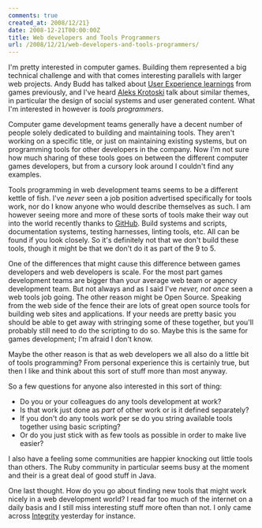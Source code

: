 ```yaml
---
comments: true
created_at: 2008/12/21}
date: 2008-12-21T00:00:00Z
title: Web developers and Tools Programmers
url: /2008/12/21/web-developers-and-tools-programmers/
---
```


I'm pretty interested in computer games. Building them represented a big technical challenge and with that comes interesting parallels with larger web projects. Andy Budd has talked about [User Experience learnings](http://www.andybudd.com/archives/2007/10/designing_the_u/) from games previously, and I've heard [Aleks Krotoski](http://www.guardian.co.uk/profile/alekskrotoski) talk about similar themes, in particular the design of social systems and user generated content. What I'm interested in however is *tools programmers*.

Computer game development teams generally have a decent number of people solely dedicated to building and maintaining tools. They aren't working on a specific title, or just on maintaining existing systems, but on programming tools for other developers in the company. Now I'm not sure how much sharing of these tools goes on between the different computer games developers, but from a cursory look around I couldn't find any examples.

Tools programming in web development teams seems to be a different kettle of fish. I've *never* seen a job position advertised specifically for tools work, nor do I know anyone who would describe themselves as such. I am however seeing more and more of these sorts of tools make their way out into the world recently thanks to [GitHub](http://github.com). Build systems and scripts, documentation systems, testing harnesses, linting tools, etc. All can be found if you look closely. So it's definitely not that we don't build these tools, though it might be that we don't do it as part of the 9 to 5.

One of the differences that might cause this difference between games developers and web developers is scale. For the most part games development teams are bigger than your average web team or agency development team. But not always and as I said I've *never, not once* seen a web tools job going. The other reason might be Open Source. Speaking from the web side of the fence their are lots of great open source tools for building web sites and applications. If your needs are pretty basic you should be able to get away with stringing some of these together, but you'll probably still need to do the scripting to do so. Maybe this is the same for games development; I'm afraid I don't know.

Maybe the other reason is that as web developers we all also do a little bit of tools programming? From personal experience this is certainly true, but then I like and think about this sort of stuff more than most anyway.

So a few questions for anyone also interested in this sort of thing:

-   Do you or your colleagues do any tools development at work?
-   Is that work just done as *part* of other work or is it defined separately?
-   If you don't do any tools work per se do you string available tools together using basic scripting?
-   Or do you just stick with as few tools as possible in order to make live easier?

I also have a feeling some communities are happier knocking out little tools than others. The Ruby community in particular seems busy at the moment and their is a great deal of good stuff in Java.

One last thought. How do you go about finding new tools that might work nicely in a web development world? I read far too much of the internet on a daily basis and I still miss interesting stuff more often than not. I only came across [Integrity](http://github.com/foca/integrity/tree/master) yesterday for instance.
